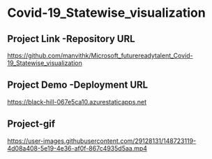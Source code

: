 # Covid-19_Statewise_visualization


## Project Link -Repository URL
https://github.com/manvithk/Microsoft_futurereadytalent_Covid-19_Statewise_visualization
## Project Demo -Deployment URL
https://black-hill-067e5ca10.azurestaticapps.net

## Project-gif
https://user-images.githubusercontent.com/29128131/148723119-4d08a408-5e19-4e36-af0f-867c4935d5aa.mp4
